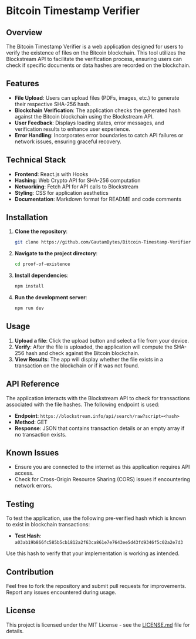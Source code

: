 # Bitcoin Timestamp Verifier

## Overview
The Bitcoin Timestamp Verifier is a web application designed for users to verify the existence of files on the Bitcoin blockchain. This tool utilizes the Blockstream API to facilitate the verification process, ensuring users can check if specific documents or data hashes are recorded on the blockchain.

## Features
- **File Upload**: Users can upload files (PDFs, images, etc.) to generate their respective SHA-256 hash.
- **Blockchain Verification**: The application checks the generated hash against the Bitcoin blockchain using the Blockstream API.
- **User Feedback**: Displays loading states, error messages, and verification results to enhance user experience.
- **Error Handling**: Incorporates error boundaries to catch API failures or network issues, ensuring graceful recovery.

## Technical Stack
- **Frontend**: React.js with Hooks
- **Hashing**: Web Crypto API for SHA-256 computation
- **Networking**: Fetch API for API calls to Blockstream
- **Styling**: CSS for application aesthetics
- **Documentation**: Markdown format for README and code comments

## Installation
1. **Clone the repository**: 
   ```bash
   git clone https://github.com/GautamBytes/Bitcoin-Timestamp-Verifier.git
   ```
2. **Navigate to the project directory**: 
   ```bash
   cd proof-of-existence
   ```
3. **Install dependencies**: 
   ```bash
   npm install
   ```
4. **Run the development server**: 
   ```bash
   npm run dev
   ```

## Usage
1. **Upload a file**: Click the upload button and select a file from your device.
2. **Verify**: After the file is uploaded, the application will compute the SHA-256 hash and check against the Bitcoin blockchain.
3. **View Results**: The app will display whether the file exists in a transaction on the blockchain or if it was not found.

## API Reference
The application interacts with the Blockstream API to check for transactions associated with the file hashes. The following endpoint is used:
- **Endpoint**: `https://blockstream.info/api/search/raw?script=<hash>`
- **Method**: GET
- **Response**: JSON that contains transaction details or an empty array if no transaction exists.

## Known Issues
- Ensure you are connected to the internet as this application requires API access.
- Check for Cross-Origin Resource Sharing (CORS) issues if encountering network errors.

## Testing
To test the application, use the following pre-verified hash which is known to exist in blockchain transactions:
- **Test Hash**: `a03ab19b866fc585b5cb1812a2f63ca861e7e7643ee5d43fd9346f5c02a2e7d3`
  
Use this hash to verify that your implementation is working as intended.

## Contribution
Feel free to fork the repository and submit pull requests for improvements. Report any issues encountered during usage.

## License
This project is licensed under the MIT License - see the [LICENSE.md](LICENSE.md) file for details.



